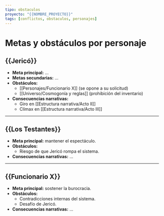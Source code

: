 ```yaml
---
tipo: obstaculos
proyecto: "{{NOMBRE_PROYECTO}}"
tags: [conflictos, obstaculos, personajes]
---
```


# Metas y obstáculos por personaje

## {{Jericó}}
- **Meta principal:** …
- **Metas secundarias:** …
- **Obstáculos:**
  - [[Personajes/Funcionario X]] (se opone a su solicitud)
  - [[Universo/Cosmogonía y reglas]] (prohibición del inventario)
- **Consecuencias narrativas:**
  - Giro en [[Estructura narrativa/Acto II]]
  - Clímax en [[Estructura narrativa/Acto III]]

---

## {{Los Testantes}}
- **Meta principal:** mantener el espectáculo.  
- **Obstáculos:**  
  - Riesgo de que Jericó rompa el sistema.  
- **Consecuencias narrativas:** …  

---

## {{Funcionario X}}
- **Meta principal:** sostener la burocracia.  
- **Obstáculos:**  
  - Contradicciones internas del sistema.  
  - Desafío de Jericó.  
- **Consecuencias narrativas:** …  
